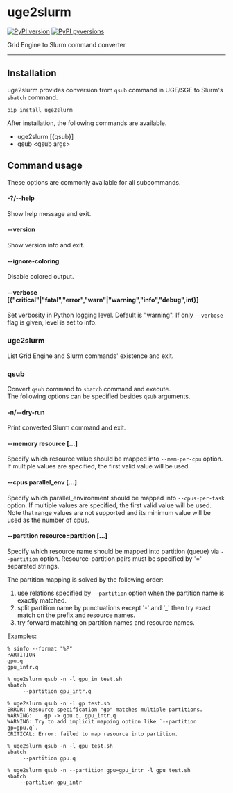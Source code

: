 uge2slurm
=========

[![PyPI version](https://img.shields.io/pypi/v/uge2slurm.svg)](https://pypi.org/project/uge2slurm/)
[![PyPI pyversions](https://img.shields.io/pypi/pyversions/uge2slurm.svg)](https://pypi.org/project/uge2slurm/)

Grid Engine to Slurm command converter

* * *

## Installation

uge2slurm provides conversion from `qsub` command in UGE/SGE to Slurm's `sbatch`
command.

```
pip install uge2slurm
```

After installation, the following commands are available.
- uge2slurm [{qsub}]
- qsub \<qsub args>

## Command usage

These options are commonly available for all subcommands.

#### -?/--help
Show help message and exit.

#### --version
Show version info and exit.

#### --ignore-coloring
Disable colored output.

#### --verbose [{"critical"|"fatal","error","warn"|"warning","info","debug",int}]
Set verbosity in Python logging level. Default is "warning". If only `--verbose`
flag is given, level is set to info.


### uge2slurm
List Grid Engine and Slurm commands' existence and exit.

### qsub
Convert `qsub` command to `sbatch` command and execute.  
The following options can be specified besides `qsub` arguments.

#### -n/--dry-run
Print converted Slurm command and exit.

#### --memory resource [...]
Specify which resource value should be mapped into `--mem-per-cpu` option.
If multiple values are specified, the first valid value will be used.

#### --cpus parallel_env [...]
Specify which parallel_environment should be mapped into `--cpus-per-task` option.
If multiple values are specified, the first valid value will be used.  
Note that range values are not supported and its minimum value will be used as
the number of cpus.

#### --partition resource=partition [...]
Specify which resource name should be mapped into partition (queue) via
`--partition` option. Resource-partition pairs must be specified by '='
separated strings.

The partition mapping is solved by the following order:
1. use relations specified by `--partition` option when the partition name is
   exactly matched.
2. split partition name by punctuations except '-' and '_' then try exact match
   on the prefix and resource names.
3. try forward matching on partition names and resource names.

Examples:
```
% sinfo --format "%P"
PARTITION
gpu.q
gpu_intr.q

% uge2slurm qsub -n -l gpu_in test.sh
sbatch
	 --partition gpu_intr.q

% uge2slurm qsub -n -l gp test.sh
ERROR: Resource specification "gp" matches multiple partitions.
WARNING: 	gp -> gpu.q, gpu_intr.q
WARNING: Try to add implicit mapping option like `--partition gp=gpu.q`.
CRITICAL: Error: failed to map resource into partition.

% uge2slurm qsub -n -l gpu test.sh
sbatch
	 --partition gpu.q

% uge2slurm qsub -n --partition gpu=gpu_intr -l gpu test.sh
sbatch
    --partition gpu_intr
```

